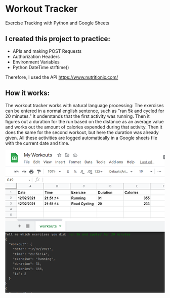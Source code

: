 # Workout Tracker
Exercise Tracking with Python and Google Sheets


## I created this project to practice:
- APIs and making POST Requests
- Authorization Headers
- Environment Variables
- Python DateTime strftime()

Therefore, I used the API https://www.nutritionix.com/

## How it works:
The workout tracker works with natural language processing: The exercises can be entered in a normal english sentence, such as "ran 5k and cycled for 20 minutes."
It understands that the first activity was running. Then it figures out a duration for the run based on the distance as an average value and works out the amount of calories expended during that activity. 
Then it does the same for the second workout, but here the duration was already given. 
All these activities are logged automatically in a Google sheets file with the current date and time.

![App Screenshot](workouts.png)

